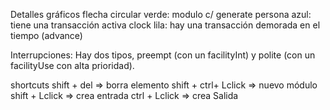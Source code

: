 Detalles gráficos
flecha circular verde: modulo c/ generate
persona azul: tiene una transacción activa
clock lila: hay una transacción demorada en el tiempo (advance)


Interrupciones:
Hay dos tipos, preempt (con un facilityInt) y polite (con un facilityUse con alta prioridad).

shortcuts
shift + del => borra elemento
shift + ctrl+ Lclick => nuevo módulo
shift + Lclick => crea entrada
ctrl + Lclick => crea Salida
